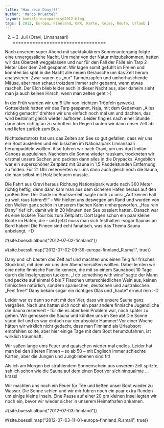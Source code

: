 ```yaml
---
title: 'Hau rein Dany!!!'
author: 'Marco Knuettel'
layout: buessli-europareise2012-blog
tags: [ 2012, Europa, Finnland, GPX, Karte, Reise, Route, Urlaub ]
---
```

2. – 3. Juli (Oravi, Linnansaari)
=================================

Nach unserem super Abend mit spektakulärem Sonnenuntergang folgte eine unvergessliche Nacht. Um mehr von der 
Natur mitzubekommen, hatten wir das Oberzelt weggelassen und nur für den Fall der Fälle ein Tarp 2 Meter über 
dem Zelt gespannt. Wir lagen somit gefühlt im Freien und konnten bis spät in die Nacht alle neuen Geräusche um 
das Zelt herum analysieren. Zwar waren es „nur“ Tannenzapfen und umherhuschende Mäuse, aber man schaut trotzdem 
immer sehr gebannt, wenn etwas raschelt. Der Elch blieb leider auch in dieser Nacht aus, aber daheim sieht man 
ja auch keinen Hirsch, wenn man zelten geht :-)

In der Früh wurden wir um 6 Uhr von leichtem Tröpfeln geweckt. Gottseidank hatten wir das Tarp gespannt. Naja, 
mit dem Gedanken „Alles richtig gemacht“ drehten wir uns einfach noch mal um und dachten, das wird bestimmt 
gleich wieder aufhören. Leider fing es nach einer Stunde dann aber richtig an zu schütten. Im Regen bauten wir 
dann unser Zelt ab und liefen zurück zum Bus.

Nichtsdestotrotz hat uns das Zelten am See so gut gefallen, dass wir uns ein Boot ausleihen und ein bisschen 
im Nationalpark Linnansaari herumpaddeln wollten. Also fuhren wir nach Oravi, um uns dort Indian-Canoes 
auszuleihen. Nachdem die Sonne wieder rauskam, trockneten wir erstmal unsere Sachen und packten dann alles 
in die Drypacks. Angeblich war ein superschöner Zeltplatz mit Sauna in 1,5 Paddelstunden Entfernung zu finden. 
Für 21 Uhr reservierten wir uns dann auch gleich noch die Sauna, die man selbst mit Holz befeuern musste.

Die Fahrt aus Oravi heraus Richtung Nationalpark wurde nach 300 Meter richtig heftig, denn dann kam man aus 
dem sicheren Hafen heraus auf den großen See. Der Guide im Bootsverleih sagte noch zu uns: „Auf keinen Fall 
zu weit raus fahren!!!“ – Wir hielten uns deswegen  am Rand und wurden von den Wellen ganz schön in unserem 
flachen Kahn umhergeworfen. „Hau rein Dany“ rief ich, damit wir in 20 Minuten den See passiert hatten. Danach 
war es eine lockere Tour bis zum Zeltplatz. Dort lagen schon ein paar kleine Boote im Hafen, die – und jetzt 
muss man sich festhalten –sogar Saunas an Bord haben! Die Finnen sind echt fanatisch, was das Thema Sauna 
anbelangt. :-D

#{site.buessli.album("2012-07-02-finnland")}

#{site.buessli.map("2012-07-02-09-39-europa-finnland_R.small", true)}

Dany und ich bauten das Zelt auf und machten uns einen Teig für frisches Stockbrot, mit dem wir uns den 
Abend versüßen wollten. Dabei lernten wir eine nette finnische Familie kennen, die mit so einem Saunaboot 
10 Tage durch die Inselgruppen tuckern. „I do something with wine“ sagte der Mann und packte auf einmal 6 
bis 7 Flaschen unterschiedlichen Wein aus, keinen finnischen natürlich, sondern spanischen, deutschen und 
australischen. „Feel free!“ Dany bekam sogar ein richtiges Glas und „haute“ erneut rein :-D

Leider war es dann so nett mit den Vier, dass wir unsere Sauna ganz vergaßen. Nach uns hatten sich noch ein 
paar andere finnische Jugendliche die Sauna reserviert – für die es aber kein Problem war, noch später zu 
gehen. Wir genossen die Sauna und kühlten uns im See ab! Die Sonne stand tief und es war einfach nur der 
absolute Hammer! Vor einer Woche hätten wir wirklich nicht gedacht, dass man Finnland als Urlaubsort empfehlen 
sollte, aber hier einige Tage mit dem Boot herumzufahren, ist wirklich traumhaft.

Wir saßen lange ums Feuer und quatschen wieder mal endlos. Leider hat man bei den älteren Finnen – so ab 50 – 
mit Englisch immer schlechte Karten, aber die Jungen und Jungbliebenen sind fit!

Als ich am Morgen bei strahlendem Sonnenschein aus unserem Zelt spitzte, sah ich schon wie die Sauna auf dem 
einen Boot vor sich hinqualmte ... krass!

Wir machten uns noch ein Feuer für Tee und ließen unser Boot wieder zu Wasser. Die Sonne schien und wir mir 
fuhren noch ein paar extra Runden um einige kleine Inseln. Eine Pause auf einer 20 qm kleinen Insel legten 
wir noch ein, bevor wir wieder sicher in unserem Heimathafen ankamen. 

#{site.buessli.album("2012-07-03-finnland")}

#{site.buessli.map("2012-07-03-11-01-europa-finnland_R.small", true)}
